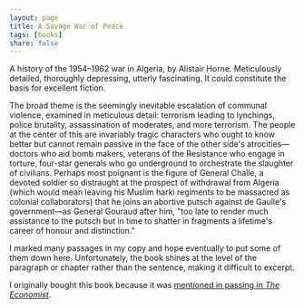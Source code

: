 ```yaml
---
layout: page
title: A Savage War of Peace
tags: [books]
share: false
---
```


A history of the 1954&ndash;1962 war in Algeria, by Alistair Horne.
Meticulously detailed, thoroughly depressing, utterly fascinating. It could
constitute the basis for excellent fiction.

The broad theme is the seemingly inevitable escalation of communal violence,
examined in meticulous detail: terrorism leading to lynchings, police
brutality, assassination of moderates, and more terrorism. The people at the
center of this are invariably tragic characters who ought to know better but
cannot remain passive in the face of the other side's atrocities&mdash;doctors
who aid bomb makers, veterans of the Resistance who engage in torture,
four-star generals who go underground to orchestrate the slaughter of
civilians. Perhaps most poignant is the figure of General Challe, a devoted
soldier so distraught at the prospect of withdrawal from Algeria (which would
mean leaving his Muslim harki regiments to be massacred as colonial
collaborators) that he joins an abortive putsch against de Gaulle's
government&mdash;as General Gouraud after him, "too late to render much
assistance to the putsch but in time to shatter in fragments a lifetime's
career of honour and distinction."

I marked many passages in my copy and hope eventually to put some of them down
here.  Unfortunately, the book shines at the level of the paragraph or chapter
rather than the sentence, making it difficult to excerpt.

I originally bought this book because it was [mentioned in passing in *The
Economist*](http://www.economist.com/news/books-and-arts/21677604-study-military-arrogance-and-its-terrible-consequences-their-own-worst-enemy).


